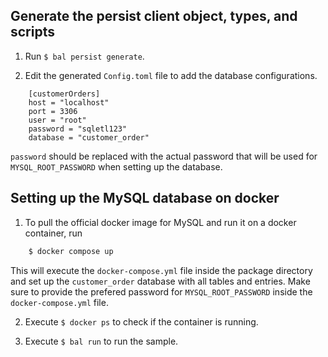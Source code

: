 ## Generate the persist client object, types, and scripts

1. Run `$ bal persist generate`.

2. Edit the generated `Config.toml` file to add the database configurations.

```
    [customerOrders]
    host = "localhost"
    port = 3306
    user = "root"
    password = "sqletl123"
    database = "customer_order"
```
`password` should be replaced with the actual password that will be used for `MYSQL_ROOT_PASSWORD` when setting up the database.

## Setting up the MySQL database on docker

1. To pull the official docker image for MySQL and run it on a docker container, run

```sh
    $ docker compose up
```
This will execute the `docker-compose.yml` file inside the package directory and set up the `customer_order` database with all tables and entries. Make sure to provide the prefered password for `MYSQL_ROOT_PASSWORD` inside the `docker-compose.yml` file.

2. Execute `$ docker ps` to check if the container is running.

3. Execute `$ bal run` to run the sample.
